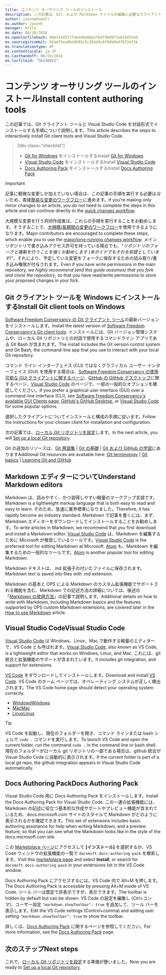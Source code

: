 ```yaml
---
title: コンテンツ オーサリング ツールのインストール
description: この記事は、Git、および Markdown ファイルの編集に必要なクライアント ツールのダウンロードとインストールに役立ちます。
author: jasonwhowell
ms.author: jasonh
manager: kfile
ms.date: 04/30/2018
ms.openlocfilehash: 00631485f1f4eed9e0de2f6df98d973a819dfe4d
ms.sourcegitcommit: 92aef5ea8bdd692c5c393d5c8f99b9e4f672ef2b
ms.translationtype: HT
ms.contentlocale: ja-JP
ms.lasthandoff: 06/19/2018
ms.locfileid: "36238922"
---
```

# <a name="install-content-authoring-tools"></a><span data-ttu-id="fd31c-103">コンテンツ オーサリング ツールのインストール</span><span class="sxs-lookup"><span data-stu-id="fd31c-103">Install content authoring tools</span></span>

<span data-ttu-id="fd31c-104">この記事では、Git クライアント ツールと Visual Studio Code を対話形式でインストールする手順について説明します。</span><span class="sxs-lookup"><span data-stu-id="fd31c-104">This article describes the steps to interactively install Git client tools and Visual Studio Code.</span></span>
> [!div class="checklist"]
> * <span data-ttu-id="fd31c-105">[Git for Windows](https://git-scm.com/download/win) をインストールする</span><span class="sxs-lookup"><span data-stu-id="fd31c-105">Install [Git for Windows](https://git-scm.com/download/win)</span></span>
> * <span data-ttu-id="fd31c-106">[Visual Studio Code](https://code.visualstudio.com/) をインストールする</span><span class="sxs-lookup"><span data-stu-id="fd31c-106">Install [Visual Studio Code](https://code.visualstudio.com/)</span></span>
> * <span data-ttu-id="fd31c-107">[Docs Authoring Pack](https://marketplace.visualstudio.com/items?itemName=docsmsft.docs-authoring-pack) をインストールする</span><span class="sxs-lookup"><span data-stu-id="fd31c-107">Install [Docs Authoring Pack](https://marketplace.visualstudio.com/items?itemName=docsmsft.docs-authoring-pack)</span></span>

>[!IMPORTANT]
> <span data-ttu-id="fd31c-108">記事に軽微な変更しか加えていない場合は、この記事の手順を実行する必要は*ない*ため、直接[簡易な変更のワークフロー](index.md#quick-edits-to-existing-documents)に進めます。</span><span class="sxs-lookup"><span data-stu-id="fd31c-108">If you're making only minor changes to an article, you *do not* need to complete the steps in this article and can continue directly to the [quick changes workflow](index.md#quick-edits-to-existing-documents).</span></span>
>
> <span data-ttu-id="fd31c-109">大規模な変更を行う共同作成者は、これらの手順を実行することをお勧めします。そうすることで、[大規模/長期間の変更のワークフロー](how-to-write-workflows-major.md)を使用できるようになります。</span><span class="sxs-lookup"><span data-stu-id="fd31c-109">Major contributors are encouraged to complete these steps, which enable you to use the [major/long-running changes workflow](how-to-write-workflows-major.md).</span></span> <span data-ttu-id="fd31c-110">メイン リポジトリで書き込みアクセス許可を持っている場合でも、"*リポジトリのフォークと複製を行うことを強くお勧めします (本ガイドでもそれを前提としています)*"。それにより、予定している変更をフォークに保存するための読み取り/書き込み権限が付与されます。</span><span class="sxs-lookup"><span data-stu-id="fd31c-110">Even if you have write permissions in the main repository, *we highly recommend (and this guide assumes) that you fork and clone the repository*, so that you have read/write permissions to store your proposed changes in your fork.</span></span>

## <a name="install-git-client-tools-on-windows"></a><span data-ttu-id="fd31c-111">Git クライアント ツールを Windows にインストールする</span><span class="sxs-lookup"><span data-stu-id="fd31c-111">Install Git client tools on Windows</span></span>

 <span data-ttu-id="fd31c-112">[Software Freedom Conservancy の Git クライアント ツール](https://git-scm.com/download/)の最新バージョンをインストールします。</span><span class="sxs-lookup"><span data-stu-id="fd31c-112">Install the latest version of [Software Freedom Conservancy's Git client tools](https://git-scm.com/download/).</span></span> <span data-ttu-id="fd31c-113">インストールには、Git バージョン管理システムや、ローカル Git リポジトリとの対話で使用するコマンドライン アプリである Git Bash が含まれます。</span><span class="sxs-lookup"><span data-stu-id="fd31c-113">The install includes the Git version control system and Git Bash, the command-line app that you use to interact with your local Git repository.</span></span>

<span data-ttu-id="fd31c-114">コマンド ライン インターフェイス (CLI) ではなくグラフィカル ユーザー インターフェイス (GUI) を使用する場合は、[Software Freedom Conservancy の使用可能な GUI クライアントに関するページ](https://git-scm.com/downloads/guis)、[GitHub の GitHub デスクトップ](https://desktop.github.com/)に関するページ、[Visual Studio Code](https://www.visualstudio.com/products/code-vs.aspx) のページで、一部の一般的なオプションを確認してください。</span><span class="sxs-lookup"><span data-stu-id="fd31c-114">If you prefer a graphical user interface (GUI) over a command-line interface (CLI), see [Software Freedom Conservancy's available GUI Clients page](https://git-scm.com/downloads/guis), [GitHub's GitHub Desktop](https://desktop.github.com/), or [Visual Studio Code](https://www.visualstudio.com/products/code-vs.aspx) for some popular options.</span></span>

<span data-ttu-id="fd31c-115">選択したクライアントについてインストールと構成の手順に従います。</span><span class="sxs-lookup"><span data-stu-id="fd31c-115">Follow the instructions for your chosen client for installation and configuration.</span></span>

<span data-ttu-id="fd31c-116">次の記事では、[ローカル Git リポジトリを設定](get-started-setup-local.md)します。</span><span class="sxs-lookup"><span data-stu-id="fd31c-116">In the next article, you will [Set up a local Git repository](get-started-setup-local.md).</span></span>

   <span data-ttu-id="fd31c-117">Git の追加のリソースは、[Git 用語集](https://help.github.com/articles/github-glossary) | [Git の基礎](https://git-scm.com/book/en/v2/Getting-Started-Git-Basics) | [Git および GitHub の学習](https://help.github.com/articles/good-resources-for-learning-git-and-github/)にあります</span><span class="sxs-lookup"><span data-stu-id="fd31c-117">Additional Git resources are available here: [Git terminology](https://help.github.com/articles/github-glossary) | [Git basics](https://git-scm.com/book/en/v2/Getting-Started-Git-Basics) | [Learning Git and GitHub](https://help.github.com/articles/good-resources-for-learning-git-and-github/)</span></span>

## <a name="understand-markdown-editors"></a><span data-ttu-id="fd31c-118">Markdown エディターについて</span><span class="sxs-lookup"><span data-stu-id="fd31c-118">Understand Markdown editors</span></span>

<span data-ttu-id="fd31c-119">Markdown は、読みやすく、かつ習得しやすい軽量のマークアップ言語です。</span><span class="sxs-lookup"><span data-stu-id="fd31c-119">Markdown is a lightweight markup language that is both easy to read and easy to learn.</span></span> <span data-ttu-id="fd31c-120">そのため、急速に業界標準になりました。</span><span class="sxs-lookup"><span data-stu-id="fd31c-120">Therefore, it has rapidly become an industry standard.</span></span> <span data-ttu-id="fd31c-121">Markdown で記事を書くには、まず、Markdown エディターをダウンロードしてインストールすることをお勧めします。</span><span class="sxs-lookup"><span data-stu-id="fd31c-121">To write articles in Markdown, we recommend that you first download and install a Markdown editor.</span></span>  <span data-ttu-id="fd31c-122">[Visual Studio Code](https://code.visualstudio.com/) は、Markdown を編集するために Microsoft が推奨しているツールです。</span><span class="sxs-lookup"><span data-stu-id="fd31c-122">[Visual Studio Code](https://code.visualstudio.com/) is the preferred tool for editing Markdown at Microsoft.</span></span> <span data-ttu-id="fd31c-123">[Atom](https://atom.io) も、Markdown を編集するための一般的なツールです。</span><span class="sxs-lookup"><span data-stu-id="fd31c-123">[Atom](https://atom.io) is another popular tool for editing Markdown.</span></span>

<span data-ttu-id="fd31c-124">Markdown テキストは、.md 拡張子の付いたファイルに保存されます。</span><span class="sxs-lookup"><span data-stu-id="fd31c-124">Markdown text is saved into files with .md extension.</span></span>

<span data-ttu-id="fd31c-125">Markdown の基本と OPS による Markdown のカスタム拡張機能でサポートされる機能を含む、Markdown での記述方法の詳細については、後述の「[Markdown の使用方法](how-to-write-use-markdown.md)」の記事で説明します。</span><span class="sxs-lookup"><span data-stu-id="fd31c-125">Additional details on how to write with Markdown, including Markdown basics and the features supported by OPS custom Markdown extensions, are covered later in the [How to use Markdown](how-to-write-use-markdown.md) article.</span></span>

## <a name="visual-studio-code"></a><span data-ttu-id="fd31c-126">Visual Studio Code</span><span class="sxs-lookup"><span data-stu-id="fd31c-126">Visual Studio Code</span></span>

<span data-ttu-id="fd31c-127">[Visual Studio Code](https://code.visualstudio.com/) は Windows、Linux、Mac で動作する軽量のエディターで、VS Code とも呼ばれます。</span><span class="sxs-lookup"><span data-stu-id="fd31c-127">[Visual Studio Code](https://code.visualstudio.com/), also known as VS Code, is a lightweight editor that works on Windows, Linux, and Mac.</span></span> <span data-ttu-id="fd31c-128">これには、git 統合と拡張機能のサポートが含まれています。</span><span class="sxs-lookup"><span data-stu-id="fd31c-128">It includes git integration, and support for extensions.</span></span>

<span data-ttu-id="fd31c-129">[VS Code](https://code.visualstudio.com/) をダウンロードしてインストールします。</span><span class="sxs-lookup"><span data-stu-id="fd31c-129">Download and install [VS Code](https://code.visualstudio.com/).</span></span> <span data-ttu-id="fd31c-130">VS Code のホーム ページでは、オペレーティング システムが正しく検出されます。</span><span class="sxs-lookup"><span data-stu-id="fd31c-130">The VS Code home page should detect your operating system correctly.</span></span>

- [<span data-ttu-id="fd31c-131">Windows</span><span class="sxs-lookup"><span data-stu-id="fd31c-131">Windows</span></span>](https://code.visualstudio.com/docs/setup/windows)
- [<span data-ttu-id="fd31c-132">Mac</span><span class="sxs-lookup"><span data-stu-id="fd31c-132">Mac</span></span>](https://code.visualstudio.com/docs/setup/mac)
- [<span data-ttu-id="fd31c-133">Linux</span><span class="sxs-lookup"><span data-stu-id="fd31c-133">Linux</span></span>](https://code.visualstudio.com/docs/setup/linux)

> [!TIP]
> <span data-ttu-id="fd31c-134">VS Code を起動し、現在のフォルダーを開き、コマンド ラインまたは bash シェルで `code .` コマンドを実行します。</span><span class="sxs-lookup"><span data-stu-id="fd31c-134">To launch VS Code and open the current folder, run the command `code .` in the command line or bash shell.</span></span> <span data-ttu-id="fd31c-135">現在のフォルダーがローカル git リポジトリの一部である場合は、github 統合が Visual Studio Code に自動的に表示されます。</span><span class="sxs-lookup"><span data-stu-id="fd31c-135">If the current folder is part of a local git repo, the github integration appears in Visual Studio Code automatically.</span></span>

## <a name="docs-authoring-pack"></a><span data-ttu-id="fd31c-136">Docs Authoring Pack</span><span class="sxs-lookup"><span data-stu-id="fd31c-136">Docs Authoring Pack</span></span>
<span data-ttu-id="fd31c-137">Visual Studio Code 用に Docs Authoring Pack をインストールします。</span><span class="sxs-lookup"><span data-stu-id="fd31c-137">Install the Docs Authoring Pack for Visual Studio Code.</span></span> <span data-ttu-id="fd31c-138">この一連の拡張機能には、Markdown の記述に役立つ基本的な作成サポートやプレビュー機能が含まれているため、docs.microsoft.com サイトのスタイルで Markdown がどのように表示されるかを確認できます。</span><span class="sxs-lookup"><span data-stu-id="fd31c-138">This set of extensions includes basic authoring assistance for help when writing Markdown, and a preview feature, so that you can see what the Markdown looks like in the style of the docs.microsoft.com site.</span></span>

   <span data-ttu-id="fd31c-139">この [Marketplace ページ](https://marketplace.visualstudio.com/items?itemName=docsmsft.docs-authoring-pack)にアクセスして **[インストール]** を選択するか、VS Code ウィンドウの拡張機能の一覧で `docsmsft.docs-authoring-pack` を検索します。</span><span class="sxs-lookup"><span data-stu-id="fd31c-139">Visit this [marketplace page](https://marketplace.visualstudio.com/items?itemName=docsmsft.docs-authoring-pack) and select **Install**, or search for `docsmsft.docs-authoring-pack` in your extensions list in the VS Code window.</span></span> 

   <span data-ttu-id="fd31c-140">Docs Authoring Pack にアクセスするには、VS Code 内で Alt+M を押します。</span><span class="sxs-lookup"><span data-stu-id="fd31c-140">The Docs Authoring Pack is accessible by pressing Alt+M inside of VS Code.</span></span> <span data-ttu-id="fd31c-141">ツール バーは既定で非表示ですが、表示できます。</span><span class="sxs-lookup"><span data-stu-id="fd31c-141">The toolbar is hidden by default but can be shown.</span></span> <span data-ttu-id="fd31c-142">VS Code の設定を編集し (Ctrl+コンマ)、ユーザー設定 `"markdown.showToolbar": true` を追加して、ツール バーを表示します。</span><span class="sxs-lookup"><span data-stu-id="fd31c-142">Edit the VS Code settings (Control+comma) and adding user setting `"markdown.showToolbar": true` to show the toolbar.</span></span>

   <span data-ttu-id="fd31c-143">詳しくは、[Docs Authoring Pack](how-to-write-docs-auth-pack.md) に関するページを参照してください。</span><span class="sxs-lookup"><span data-stu-id="fd31c-143">For more information, see the [Docs Authoring Pack](how-to-write-docs-auth-pack.md) page.</span></span>


## <a name="next-steps"></a><span data-ttu-id="fd31c-144">次のステップ</span><span class="sxs-lookup"><span data-stu-id="fd31c-144">Next steps</span></span>

<span data-ttu-id="fd31c-145">これで、[ローカル Git リポジトリを設定](get-started-setup-local.md)する準備が整いました。</span><span class="sxs-lookup"><span data-stu-id="fd31c-145">Now you are ready to [Set up a local Git repository](get-started-setup-local.md).</span></span>
